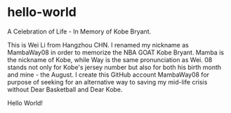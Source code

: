 # hello-world
A Celebration of Life - In Memory of Kobe Bryant.

This is Wei Li from Hangzhou CHN. 
I renamed my nickname as MambaWay08 in order to memorize the NBA GOAT Kobe Bryant.
Mamba is the nickname of Kobe, while Way is the same pronunciation as Wei.
08 stands not only for Kobe's jersey number but also for both his birth month and mine - the August.
I create this GitHub account MambaWay08 for purpose of seeking for an alternative way to saving my mid-life crisis without Dear Basketball and Dear Kobe.

Hello World!
